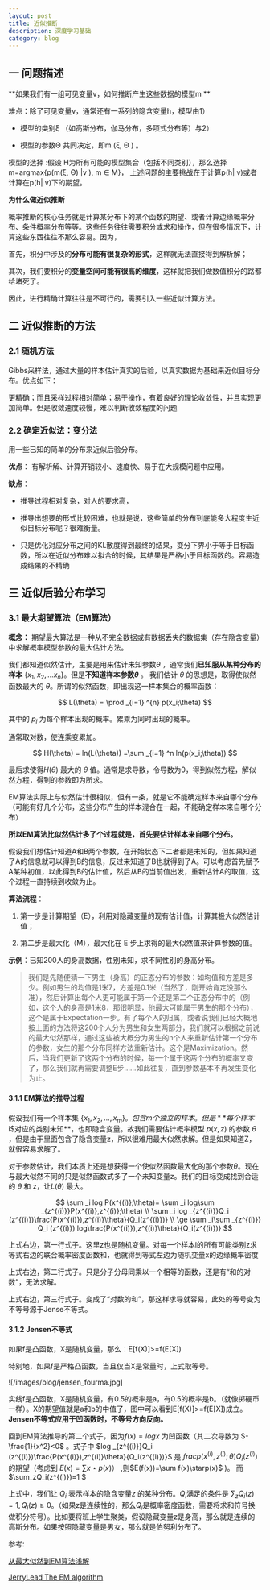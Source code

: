 ```yaml
---
layout: post
title: 近似推断
description: 深度学习基础
category: blog
---
```


## 一  问题描述

**如果我们有一组可见变量v，如何推断产生这些数据的模型m **

难点：除了可见变量v，通常还有一系列的隐含变量h，模型由1）

+ 模型的类别ξ （如高斯分布，伽马分布，多项式分布等）与2）

+ 模型的参数Θ 共同决定，即m (ξ, Θ ) 。

 模型的选择 :假设 H为所有可能的模型集合（包括不同类别），那么选择m=argmax{p(m(ξ, Θ) \|v ), m ∈ M}，
上述问题的主要挑战在于计算p(h\| v)或者计算在p(h\| v)下的期望。

**为什么做近似推断**

概率推断的核心任务就是计算某分布下的某个函数的期望、或者计算边缘概率分布、条件概率分布等等。这些任务往往需要积分或求和操作，但在很多情况下，计算这些东西往往不那么容易。因为，

首先，积分中涉及的**分布可能有很复杂的形式**，这样就无法直接得到解析解；

其次，我们要积分的**变量空间可能有很高的维度**，这样就把我们做数值积分的路都给堵死了。

因此，进行精确计算往往是不可行的，需要引入一些近似计算方法。

## 二 近似推断的方法

### 2.1 随机方法

Gibbs采样法，通过大量的样本估计真实的后验，以真实数据为基础来近似目标分布。优点如下：

更精确；而且采样过程相对简单；易于操作，有着良好的理论收敛性，并且实现更加简单。但是收敛速度较慢，难以判断收敛程度的问题

### 2.2 确定近似法：变分法

用一些已知的简单的分布来近似后验分布。

**优点**： 有解析解、计算开销较小、速度快、易于在大规模问题中应用。

**缺点**：

+ 推导过程相对复杂，对人的要求高，

+ 推导出想要的形式比较困难，也就是说，这些简单的分布到底能多大程度生近似目标分布呢？很难衡量。

+ 只是优化对应分布之间的KL散度得到最终的结果，变分下界小于等于目标函数，所以在近似分布难以拟合的时候，其结果是严格小于目标函数的。容易造成结果的不精确

## 三 近似后验分布学习

### 3.1 最大期望算法（EM算法）

**概念：** 期望最大算法是一种从不完全数据或有数据丢失的数据集（存在隐含变量）中求解概率模型参数的最大估计方法。


我们都知道似然估计，主要是用来估计未知参数$\theta$ ，通常我们**已知服从某种分布的样本** $\lbrace x_1,x_2,...x_n\rbrace$。但是**不知道样本参数$\theta$** 。 我们估计 $\theta$ 的思想是，取得使似然函数最大的 $\theta$。所谓的似然函数，即出现这一样本集合的概率函数：

$$
   L(\theta) = \prod _{i=1} ^{n} p(x_i;\theta)
$$

其中的 $p_i$ 为每个样本出现的概率。累乘为同时出现的概率。

通常取对数，使连乘变累加。

$$
   H(\theta) = ln(L(\theta)) =\sum _{i=1} ^n ln(p(x_i;\theta))
$$

最后求使得$H(\theta)$ 最大的 $\theta$ 值。通常是求导数，令导数为0，得到似然方程，解似然方程，得到的参数即为所求。

EM算法实际上与似然估计很相似，但有一条，就是它不能确定样本来自哪个分布（可能有好几个分布，这些分布产生的样本混合在一起，不能确定样本来自哪个分布）

**所以EM算法比似然估计多了个过程就是，首先要估计样本来自哪个分布。**

假设我们想估计知道A和B两个参数，在开始状态下二者都是未知的，但如果知道了A的信息就可以得到B的信息，反过来知道了B也就得到了A。可以考虑首先赋予A某种初值，以此得到B的估计值，然后从B的当前值出发，重新估计A的取值，这个过程一直持续到收敛为止。

**算法流程**：

1. 第一步是计算期望（E），利用对隐藏变量的现有估计值，计算其极大似然估计值；

2. 第二步是最大化（M），最大化在 E 步上求得的最大似然值来计算参数的值。

**示例**：已知200人的身高数据，性别未知，求不同性别的身高分布。
>我们是先随便猜一下男生（身高）的正态分布的参数：如均值和方差是多少。例如男生的均值是1米7，方差是0.1米（当然了，刚开始肯定没那么准），然后计算出每个人更可能属于第一个还是第二个正态分布中的（例如，这个人的身高是1米8，那很明显，他最大可能属于男生的那个分布），这个是属于Expectation一步。有了每个人的归属，或者说我们已经大概地按上面的方法将这200个人分为男生和女生两部分，我们就可以根据之前说的最大似然那样，通过这些被大概分为男生的n个人来重新估计第一个分布的参数，女生的那个分布同样方法重新估计。这个是Maximization。然后，当我们更新了这两个分布的时候，每一个属于这两个分布的概率又变了，那么我们就再需要调整E步……如此往复，直到参数基本不再发生变化为止。


#### 3.1.1 EM算法的推导过程

假设我们有一个样本集 $\lbrace x_1,x_2,...,x_m\rbrace。包含m个独立的样本。但是**每个样本$i$对应的类别未知**，也即隐含变量。故我们需要估计概率模型 $p(x,z)$ 的参数 $\theta$ ，但是由于里面包含了隐含变量z，所以很难用最大似然求解。但是如果知道Z，就很容易求解了。

对于参数估计，我们本质上还是想获得一个使似然函数最大化的那个参数$\theta$。现在与最大似然不同的只是似然函数式多了一个未知变量z。我们的目标变成找到合适的 $\theta$ 和 z，让$L(\theta)$ 最大。

$$
 \sum _i log P(x^{(i)};\theta)= \sum _i log\sum _{z^{(i)}}P(x^{(i)},z^{(i)};\theta) \\
 \sum _i log _{z^{(i)}}Q_i (z^{(i)})\frac{P(x^{(i)}),z^{(i)}\theta}{Q_i(z^{(i)})} \\
 \ge \sum _i\sum _{z^{(i)}} Q_i (z^{(i)}) log\frac{P(x^{(i)}),z^{(i)}\theta}{Q_i(z^{(i)})}
$$

上式右边，第一行式子。这里z也是随机变量。对每一个样本i的所有可能类别z求等式右边的联合概率密度函数和，也就得到等式左边为随机变量x的边缘概率密度

上式右边，第二行式子。只是分子分母同乘以一个相等的函数，还是有“和的对数”，无法求解。

上式右边，第三行式子。变成了“对数的和”，那这样求导就容易，此处的等号变为不等号源于Jense不等式。

#### 3.1.2 Jensen不等式

如果f是凸函数，X是随机变量，那么：E[f(X)]>=f(E[X])

特别地，如果f是严格凸函数，当且仅当X是常量时，上式取等号。

![/images/blog/jensen_fourma.jpg]

实线f是凸函数，X是随机变量，有0.5的概率是a，有0.5的概率是b。（就像掷硬币一样）。X的期望值就是a和b的中值了，图中可以看到E[f(X)]>=f(E[X])成立。**Jensen不等式应用于凹函数时，不等号方向反向。**

回到EM算法推导的第二个式子，因为$f(x)=logx$ 为凹函数（其二次导数为 $-\frac{1}{x^2}<0$  。式子中 $log _{z^{(i)}}Q_i (z^{(i)})\frac{P(x^{(i)}),z^{(i)}\theta}{Q_i(z^{(i)})}$ 是 $frac{p(x^{(i)},z^{(i)};\theta)}{Q_i(z^{(i)})}$的期望（考虑到 $E(x)=\sum x\star p(x)）$ ,则$E(f(x))=\sum f(x)\starp(x)$ )。 而 $\sum_zQ_i(z^{(i)})=1 $

上式中，我们让 $Q_i$ 表示样本的隐含变量$z$ 的某种分布。$Q_i$满足的条件是 $\sum_z Q_i(z)=1,Q_i(z)\ge 0$。（如果z是连续性的，那么$Q_i$是概率密度函数，需要将求和符号换做积分符号）。比如要将班上学生聚类，假设隐藏变量z是身高，那么就是连续的高斯分布。如果按照隐藏变量是男女，那么就是伯努利分布了。




参考:

[从最大似然到EM算法浅解](http://blog.csdn.net/zouxy09/article/details/8537620/)

[JerryLead The EM algorithm](http://www.cnblogs.com/jerrylead/archive/2011/04/06/2006936.html)
